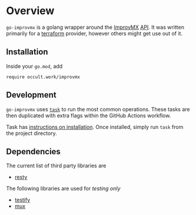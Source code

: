 # Overview

`go-improvmx` is a golang wrapper around the [ImprovMX][1] [API][2]. It was
written primarily for a [terraform][3] provider, however others might get use
out of it.

## Installation

Inside your `go.mod`, add

```
require occult.work/improvmx
```

## Development

`go-improvmx` uses [`task`][4] to run the most common operations. These tasks
are then duplicated with extra flags within the GitHub Actions workflow.

Task has [instructions on installation](https://taskfile.dev/#/installation).
Once installed, simply run `task` from the project directory.

## Dependencies

The current list of third party libraries are

 - [resty](https://github.com/go-resty/resty)

The following libraries are used for *testing only*

 - [testify](https://github.com/stretchr/testify)
 - [mux](https://github.com/gorilla/mux)

[1]: https://improvmx.com/
[2]: https://improvmx.com/api/
[3]: https://www.terraform.io/
[4]: https://github.com/go-task/task
